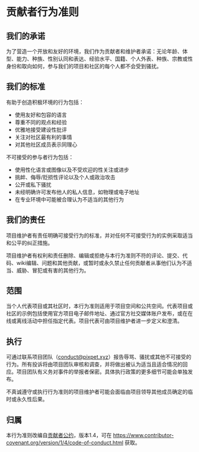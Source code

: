 # 贡献者行为准则

## 我们的承诺

为了营造一个开放和友好的环境，我们作为贡献者和维护者承诺：无论年龄、体型、能力、种族、性别认同和表达、经验水平、国籍、个人外表、种族、宗教或性身份和取向如何，参与我们的项目和社区的每个人都不会受到骚扰。

## 我们的标准

有助于创造积极环境的行为包括：

* 使用友好和包容的语言
* 尊重不同的观点和经验
* 优雅地接受建设性批评
* 关注对社区最有利的事情
* 对其他社区成员表示同理心

不可接受的参与者行为包括：

* 使用性化语言或图像以及不受欢迎的性关注或进步
* 挑衅、侮辱/贬损性评论以及个人或政治攻击
* 公开或私下骚扰
* 未经明确许可发布他人的私人信息，如物理或电子地址
* 在专业环境中可能被合理认为不适当的其他行为

## 我们的责任

项目维护者有责任明确可接受行为的标准，并对任何不可接受行为的实例采取适当和公平的纠正措施。

项目维护者有权利和责任删除、编辑或拒绝与本行为准则不符的评论、提交、代码、wiki编辑、问题和其他贡献，或暂时或永久禁止任何贡献者从事他们认为不适当、威胁、冒犯或有害的其他行为。

## 范围

当个人代表项目或其社区时，本行为准则适用于项目空间和公共空间。代表项目或社区的示例包括使用官方项目电子邮件地址、通过官方社交媒体账户发布，或在在线或离线活动中担任指定代表。项目代表可由项目维护者进一步定义和澄清。

## 执行

可通过联系项目团队（<conduct@pixpet.xyz>）报告辱骂、骚扰或其他不可接受的行为。所有投诉将由项目团队审核和调查，并将做出被认为适当且适合情况的回应。项目团队有义务对事件的举报者保密。具体执行政策的更多细节可能会单独发布。

不真诚遵守或执行行为准则的项目维护者可能会面临由项目领导其他成员确定的临时或永久性后果。

## 归属

本行为准则改编自[贡献者公约](https://www.contributor-covenant.org)，版本1.4，可在 <https://www.contributor-covenant.org/version/1/4/code-of-conduct.html> 获取。
